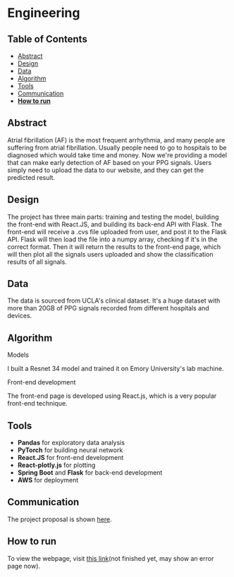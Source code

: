 # Engineering

## Table of Contents
- [Abstract](#link-part-1)
- [Design](#link-part-2)
- [Data](#link-part-3)
- [Algorithm](#link-part-4)
- [Tools](#link-part-5)
- [Communication](#link-part-6)
- [**How to run**](#link-part-7)

## <a name="link-part-1">Abstract</a>

Atrial fibrillation (AF) is the most frequent arrhythmia, and many people are suffering from atrial fibrillation. Usually people need to go to hospitals to be diagnosed which would take time and money. Now we're providing a model that can make early detection of AF based on your PPG signals. Users simply need to upload the data to our website, and they can get the predicted result.

## <a name="link-part-2">Design</a>

The project has three main parts: training and testing the model, building the front-end with React.JS, and building its back-end API with Flask. The front-end will receive a .cvs file uploaded from user, and post it to the Flask API. Flask will then load the file into a numpy array, checking if it's in the correct format. Then it will return the results to the front-end page, which will then plot all the signals users uploaded and show the classification results of all signals.

## <a name="link-part-3">Data</a>

The data is sourced from UCLA's clinical dataset. It's a huge dataset with more than 20GB of PPG signals recorded from different hospitals and devices.

## <a name="link-part-4">Algorithm</a>

Models

I built a Resnet 34 model and trained it on Emory University's lab machine.

Front-end development

The front-end page is developed using React.js, which is a very popular front-end technique. 

## <a name="link-part-5">Tools</a>

* **Pandas** for exploratory data analysis
* **PyTorch** for building neural network
* **React.JS** for front-end development
* **React-plotly.js** for plotting
* **Spring Boot** and **Flask** for back-end development
* **AWS** for deployment

## <a name="link-part-6">Communication</a>

The project proposal is shown [here](/documents/proposal.md).

## <a name="link-part-7">How to run</a>

To view the webpage, visit [this link](https://blog.darren.com/publications)(not finished yet, may show an error page now).
